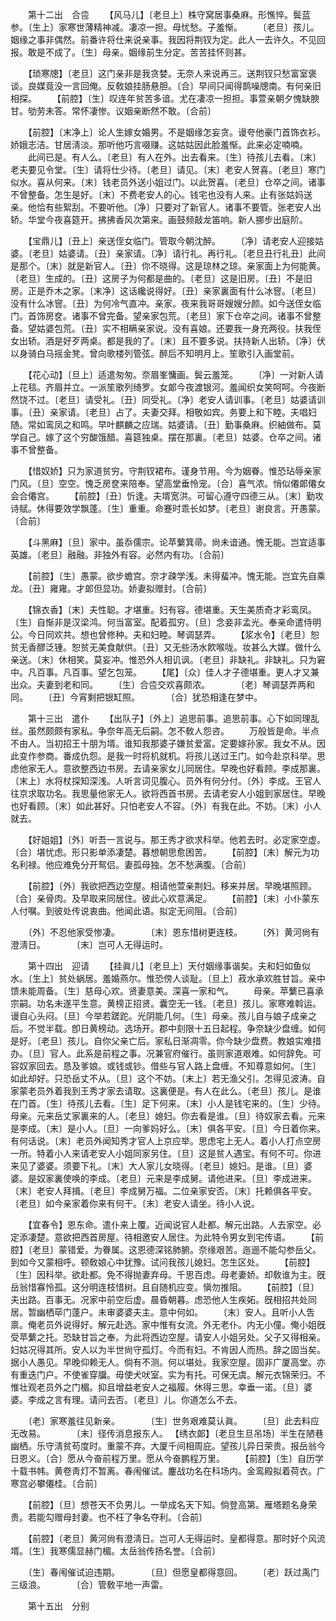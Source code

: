<!-- { "loadSidebar": true } -->
　　第十二出　合卺 
　　【风马儿】〔老旦上〕株守窝居事桑麻。形憔悴。鬓蓝参。〔生上〕家寒世薄精神减。凄凉一担。母忧愁。子羞惭。 
　　〔老旦〕孩儿。姻缘之事非偶然。前番许将仕来说亲事。我因将荆钗为定。此人一去许久。不见回报。敢是不成了。〔生〕母亲。姻缘前生分定。苦苦挂怀则甚。 

　　【琐寒牕】〔老旦〕这门亲非是我贪婪。无奈人来说再三。送荆钗只愁富室褒谈。良媒竟没一言回俺。反敎娘挂肠悬胆。〔合〕早间只闻得鹊噪牕南。有何亲旧相探。 
　　【前腔】〔生〕叹连年贫苦多谙。尤在凄凉一担担。事萱亲朝夕愧缺腴甘。劬劳未答。常怀凄惨。议姻亲断然不敢。〔合前〕 

　　【前腔】〔末净上〕论人生嫁女婚男。不是姻缘怎妄贪。谩夸他豪门首饰衣衫。娇娥志洁。甘居淸淡。那听他巧言啜赚。这姑姑因此脸羞惭。此来必定喃喃。 
　　此间已是。有人么。〔老旦〕有人在外。出去看来。〔生〕待孩儿去看。〔末〕老夫要见令堂。〔生〕请将仕少待。〔老旦〕请见。〔末〕老安人贺喜。〔老旦〕寒门似水。喜从何来。〔末〕钱老员外送小姐过门。以此贺喜。〔老旦〕仓卒之间。诸事不曾整备。怎生是好。〔末〕不费老安人的心。钱宅也没有人来。止有张姑妈送亲。他恰有些絮刮。不要听他。〔净〕只要对了新官人。诸事不要管。张老安人出轿。华堂今夜喜筵开。拂拂香风次第来。画鼓频敲龙笛响。新人挪步出庭阶。 

　　【宝鼎儿】〔丑上〕亲送侄女临门。管取今朝沈醉。 
　　〔净〕请老安人迎接姑婆。〔老旦〕姑婆请。〔丑〕亲家请。〔净〕请行礼。再行礼。〔老旦丑行礼丑〕此间是那个。〔末〕就是新官人。〔丑〕你不晓得。这是琼林之琼。亲家面上为何能黄。〔老旦〕生成的。〔丑〕这房子为何都是曲的。〔老旦〕这是旧房。〔丑〕不是旧房。正是乔木之家。〔末净〕这话纔说得好。〔丑〕亲家裏面有什么冰窨。〔老旦〕没有什么冰窨。〔丑〕为何冷气直冲。亲家。夜来我哥哥嫂嫂分颜。如今送侄女临门。首饰房奁。诸事不曾完备。望亲家包荒。〔老旦〕家下仓卒之间。诸事不曾整备。望姑婆包荒。〔丑〕实不相瞒亲家说。没有喜娘。还要我一身充两役。扶我侄女出轿。酒是好歹两桌。都是我的了。〔末〕且不要多说。扶持新人出轿。〔净〕伏以身骑白马摇金凳。曾向歌楼列管弦。醉后不知明月上。笙歌引入画堂前。 

　　【花心动】〔旦上〕适遣匆匆。奈眉峯慵画。鬓云羞笼。 
　　〔净〕一对新人请上花毯。齐眉并立。一派笙歌列绮罗。女郞今夜渡银河。羞闻织女笑呵呵。今夜断然饶不过。〔老旦〕请受礼。〔丑〕同受礼。〔净〕老安人请训事。〔老旦〕姑婆请训事。〔丑〕亲家请。〔老旦〕占了。夫妻交拜。相敬如宾。务要上和下睦。夫唱妇随。常如鸾凤之和鸣。早叶麒麟之应瑞。姑婆请。〔丑〕勤事桑麻。织紬做布。莫学自己。嫁了这个穷酸饿醋。喜筵独桌。摆在那裏。〔老旦〕姑婆。仓卒之间。诸事不曾整备。 

　　【惜奴娇】只为家道贫穷。守荆钗裙布。谨身节用。今为姻眷。惟恐玷辱亲家门风。〔旦〕空空。愧乏房奁来陪奉。望高堂垂怜宠。〔合〕喜气浓。悄似僊郞僊女会合僊宫。 
　　【前腔】〔丑〕忻逢。夫壻宽洪。可留心遵守四德三从。〔末〕勤攻诗赋。休得要效学飘蓬。〔生〕重重。命蹇时乖长如梦。〔老旦〕谢良言。开愚蒙。〔合前〕 

　　【斗黑麻】〔旦〕家中。虽忝儒宗。论苹蘩箕帚。尙未谙通。愧无能。岂宜适事英雄。〔老旦〕融融。非独外有容。必然内有功。〔合前〕 

　　【前腔】〔生〕愚蒙。欲步蟾宫。奈才疎学浅。未得蜚冲。愧无能。岂宜先自乘龙。〔丑〕雍雍。才郞但显功。娇妻拟赠封。〔合前〕 

　　【锦衣香】〔末〕夫性聪。才堪重。妇有容。德堪重。天生美质奇才彩鸾凤。〔生〕自惭非是汉梁鸿。何当富室。配着孤穷。〔旦〕念妾非孟光。奉亲命遣侍明公。今日同欢共。想也曾修种。夫和妇睦。琴调瑟弄。 
　　【浆水令】〔老旦〕恕贫无香醪泛锺。恕贫无美食献供。〔丑〕又无些汤水飮喉咙。妆甚么大媒。做什么亲送。〔末〕休相笑。莫妄冲。惟恐外人相讥讽。〔老旦〕非缺礼。非缺礼。只为窘中。凡百事。凡百事。望乞包笼。 
　　【尾】〔众〕佳人才子德堪重。更人才又兼出众。夫妻到老和同。 
　　〔生〕合卺交欢喜颇浓。　　　　〔老〕琴调瑟弄两和同。 
　　〔丑〕今宵剩把银缸照。　　　　〔合〕犹恐相逢在梦中。 

　　第十三出　遣仆 
　　【出队子】〔外上〕追思前事。追思前事。心下如同理乱丝。虽然颇颇有家私。争奈年高无后嗣。怎不敎人怨咨。 
　　万般皆是命。半点不由人。当初招王十朋为壻。谁知我那婆子嫌贫爱富。定要嫁孙家。我女不从。因此变作参商。番成仇怨。是我一时将机就机。将孩儿送过王门。如今赴京科举。思虑他家无人。意欲整西边书房。去请亲家女儿同居住。早晚也好看顾。李成那裏。〔末上〕水将杖探知深浅。人听言词见腹心。员外有何分付。〔外〕李成。王官人往京求取功名。我思量他家无人。欲将西首书房。去请老安人小姐到家居住。早晚也好看顾。〔末〕如此甚好。只怕老安人不容。〔外〕有我在此。不妨。〔末〕小人就去。 

　　【好姐姐】〔外〕听吾一言说与。那王秀才欲求科举。他若去时。必定家空虚。〔合〕堪忧虑。形只影单添凄楚。暮想朝思愈困苦。 
　　【前腔】〔末〕解元为功名利禄。他应难免分开鸳侣。妻孤母独。怎不愁满腹。〔合前〕 

　　【前腔】〔外〕我欲把西边空屋。相请他萱亲荆妇。移来并居。早晚堪照顾。〔合〕亲骨肉。及早取来同居住。彼此心欢意满足。 
　　【前腔】〔末〕小仆蒙东人付嘱。到彼处传说衷曲。他闻此语。拟定无间阻。〔合前〕 

　　〔外〕不忍他家受惨凄。　　　　〔末〕恩东惜树更连枝。 
　　〔外〕黄河尙有澄淸日。　　　　〔末〕岂可人无得运时。 

　　第十四出　迎请 
　　【挂眞儿】〔老旦上〕天付姻缘事谐矣。夫和妇如鱼似水。〔生上〕贫处蜗居。羞婚燕尔。惟恐傍人谈耻。〔旦上〕菽水承欢胜甘旨。亲中馈未能周备。〔生〕慈母心欢。贤妻意美。深喜一家和气。 
　　母亲。苹蘩已喜承宗嗣。功名未遂平生意。黄榜正招贤。囊空无一钱。〔老旦〕孩儿。家寒难斡运。谩自心头闷。〔旦〕今举若蹉跎。光阴能几何。〔生〕母亲。孩儿自与娘子成亲之后。不觉半载。卽日黄榜动。选场开。郡中刻限十五日起程。争奈缺少盘缠。如何是好。〔老旦〕孩儿。自你父亲亡后。家私日渐凋零。你今缺少盘费。教娘实难措办。〔旦〕官人。此系是前程之事。况兼官府催行。虽则家道艰难。如何辞免。可容奴家回去。恳及爹娘。或钱或钞。借些与官人路上盘缠。不知尊意如何。〔生〕如此却好。只恐岳丈不从。〔旦〕这个不妨。〔末上〕若无渔父引。怎得见波涛。自家蒙老员外着我到王秀才家去请取。这裏便是。有人在此么。〔老旦〕孩儿。是谁在门首。〔生〕待孩儿去看。〔生〕足下何来。〔末〕小人是钱宅来的。〔生〕少待。母亲。元来岳丈家裏来的人。〔老旦〕媳妇。你去看是谁。〔旦〕待奴家去看。元来是李成。〔末〕是小人。〔旦〕一向爹妈好么。〔末〕俱各平安。〔旦〕今日着你来。有何话说。〔末〕老员外闻知秀才官人上京应举。思虑宅上无人。着小人打点空房一所。特着小人来请老安人小姐同家另住。〔旦〕这是贫人遇宝。有何不可。你进来见了婆婆。须要下礼。〔末〕大人家儿女晓得。〔老旦〕媳妇。是谁。〔旦〕婆婆。是奴家裏使唤的李成。〔老旦〕元来是李成舅。请他进来。〔旦〕李成进来。〔末〕老安人拜揖。〔老旦〕李成舅万福。二位亲家安否。〔末〕托赖俱各平安。〔老旦〕如今亲家着你来有何干。〔末〕老安人请坐。待小人说。 

　　【宜春令】恩东命。遣仆来上覆。近闻说官人赴都。解元出路。人去家空。必定添凄楚。意欲把西首房屋。待相邀安人居住。为此特令男女到宅传语。 
　　【前腔】〔老旦〕蒙错爱。为眷属。这恩德深铭肺腑。奈缘艰苦。迤逦不能勾参岳父。到如今又蒙相呼。顿敎娘心中犹豫。试问我孩儿媳妇。怎生区处。 
　　【前腔】〔生〕因科举。欲赴都。免不得抛妻弃母。千思百虑。母老妻娇。却敎谁为主。旣岳翁惜寡怜孤。这分明连枝惜树。且自随机应变。愼勿推阻。 
　　【前腔】〔旦〕夫出路。百事无。况家中前空后虚。晨昏朝暮。虑恐他人生疾妬。旣相招共处同居。暂幽栖荜门蓬户。未审婆婆夫主。意中何如。 
　　〔末〕安人。且听小人吿禀。俺老员外说得好。解元赴选。家中惟有女流。外无老仆。内无小僮。俺小姐旣受苹蘩之托。恐缺甘旨之奉。为此将西边空屋。请安人小姐另处。父子又得相亲。妇姑况得其所。安人以为半世尙守孤灯。今而有妇。不肯因人而热。辞之固当矣。据小人愚见。早晚仰赖无人。倘有不测。何以堪处。我家空屋。固非广厦高堂。亦有重迭门户。不使雀穿牖。毋使犬吠室。实为有托。可保无虞。解元衣锦荣归。不惟壮观老员外之门楣。抑且增益老安人之福履。休得三思。幸垂一诺。〔旦〕婆婆。李成之言有理。请问去否。〔老旦〕儿。你道怎么不去。 

　　〔老〕家寒羞往见新亲。　　　　〔生〕世务艰难莫认眞。 
　　〔旦〕此去料应无改易。　　　　〔末〕径传消息报东人。 【绣衣郞】〔老旦生旦吊场〕半生在陋巷幽栖。乐守淸贫苟度时。重蒙不弃。大厦千间相周庇。望孩儿异日荣贵。报岳翁今日恩义。〔合〕愿从今奋前程万里。愿从今奋鹏程万里。 
　　【前腔】〔生〕自历学十载书帏。黄卷靑灯不暂离。春闱催试。鏖战功名在科场内。金鸾殿拟着荷衣。广寒宫必攀僊桂。〔合前〕 

　　【前腔】〔旦〕想苍天不负男儿。一举成名天下知。倘登高第。雁塔题名身荣贵。若能勾赠母封妻。也不枉了争名夺利。〔合前〕 

　　【前腔】〔老旦〕黄河尙有澄淸日。岂可人无得运时。皇都得意。那时好个风流壻。〔生〕我寒儒显赫门楣。太岳翁传扬名誉。〔合前〕 

　　〔生〕春闱催试迫违期。　　　　〔旦〕但愿皇都得意回。 
　　〔老〕跃过禹门三级浪。　　　　〔合〕管敎平地一声雷。 

　　第十五出　分别 
